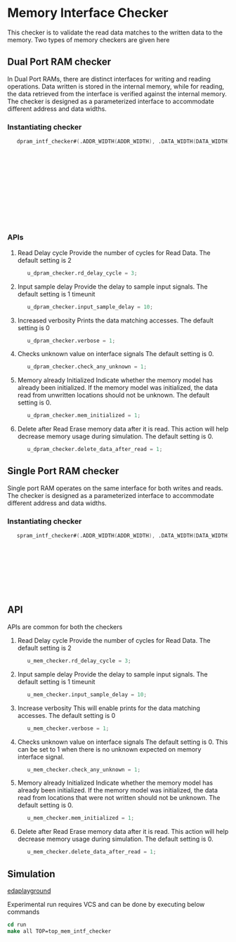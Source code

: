 # Memory Interface Checker
This checker is to validate the read data matches to the written data to the memory. Two types of memory checkers are given here

## Dual Port RAM checker
In Dual Port RAMs, there are distinct interfaces for writing and reading operations. Data written is stored in the internal memory, while for reading, the data retrieved from the interface is verified against the internal memory. The checker is designed as a parameterized interface to accommodate different address and data widths.

### Instantiating checker
```verilog
   dpram_intf_checker#(.ADDR_WIDTH(ADDR_WIDTH), .DATA_WIDTH(DATA_WIDTH))        u_dpram_checker(.clk      (clk),
                                                                                                .wr_cs    (dp_wr_cs),
                                                                                                .wr_addr  (dp_wr_addr),
                                                                                                .wr_data  (dp_wr_data),
                                                                                                                      
                                                                                                .rd_cs    (dp_rd_cs),
                                                                                                .rd_addr  (dp_rd_addr),
                                                                                                .rd_data  (dp_rd_data),
                                                                                                                      
                                                                                                .ecccorr  (dp_ecccorr),
                                                                                                .eccderr  (dp_eccderr) 

                                                                                               );
```

### APIs
1. Read Delay cycle
   Provide the number of cycles for Read Data. 
   The default setting is 2
   ```verilog
      u_dpram_checker.rd_delay_cycle = 3;
   ```
1. Input sample delay
   Provide the delay to sample input signals.
   The default setting is 1 timeunit
   ```verilog
      u_dpram_checker.input_sample_delay = 10;
   ```
1. Increased verbosity
   Prints the data matching accesses.
   The default setting is 0
   ```verilog
      u_dpram_checker.verbose = 1;
   ```
1. Checks unknown value on interface signals
   The default setting is 0.
   ```verilog
      u_dpram_checker.check_any_unknown = 1;
   ```
1. Memory already Initialized
   Indicate whether the memory model has already been initialized. If the memory model was initialized, the data read from unwritten locations should not be unknown.
   The default setting is 0.
   ```verilog
      u_dpram_checker.mem_initialized = 1;
   ```
1. Delete after Read
   Erase memory data after it is read. This action will help decrease memory usage during simulation. 
   The default setting is 0.
   ```verilog
      u_dpram_checker.delete_data_after_read = 1;
   ```

## Single Port RAM checker
Single port RAM operates on the same interface for both writes and reads. The checker is designed as a parameterized interface to accommodate different address and data widths.

### Instantiating checker
```verilog
   spram_intf_checker#(.ADDR_WIDTH(ADDR_WIDTH), .DATA_WIDTH(DATA_WIDTH))        u_spram_checker(.clk          (clk),
                                                                                                .cs           (sp_cs),
                                                                                                .we           (sp_we),
                                                                                                .addr         (sp_addr),
                                                                                                .wr_data      (sp_wr_data),
                                                                                                .rd_data      (sp_rd_data),
                                                                                                                          
                                                                                                .ecccorr      (sp_ecccorr),
                                                                                                .eccderr      (sp_eccderr) 
```

## API
APIs are common for both the checkers

1. Read Delay cycle
   Provide the number of cycles for Read Data. 
   The default setting is 2
   ```verilog
      u_mem_checker.rd_delay_cycle = 3;
   ```
1. Input sample delay
   Provide the delay to sample input signals.
   The default setting is 1 timeunit
   ```verilog
      u_mem_checker.input_sample_delay = 10;
   ```
1. Increase verbosity
   This will enable prints for the data matching accesses.
   The default setting is 0
   ```verilog
      u_mem_checker.verbose = 1;
   ```
1. Checks unknown value on interface signals
   The default setting is 0. This can be set to 1 when there is no unknown expected on memory interface signal.
   ```verilog
      u_mem_checker.check_any_unknown = 1;
   ```
1. Memory already Initialized
   Indicate whether the memory model has already been initialized. If the memory model was initialized, the data read from locations that were not written should not be unknown.
   The default setting is 0.
   ```verilog
      u_mem_checker.mem_initialized = 1;
   ```
1. Delete after Read
   Erase memory data after it is read. This action will help decrease memory usage during simulation. 
   The default setting is 0.
   ```verilog
      u_mem_checker.delete_data_after_read = 1;
   ```

## Simulation
[edaplayground](https://edaplayground.com/x/rZTY)

Experimental run requires VCS and can be done by executing below commands

```csh
cd run
make all TOP=top_mem_intf_checker
```
